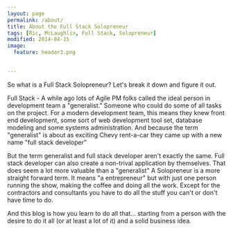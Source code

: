 ```yaml
---
layout: page
permalink: /about/
title: About the Full Stack Solopreneur
tags: [Ric, McLaughlin, Full Stack, Solopreneur]
modified: 2014-04-15
image:
  feature: header3.png
  

---
```

So what is a Full Stack Solopreneur? Let's break it down and figure it out.

Full Stack - A while ago lots of Agile PM folks called the ideal person in development team a "generalist." Someone who could do some of all tasks on the project. For a modern development team, this means they knew front end development, some sort of web development tool set, database modeling and some systems administration. And because the term "generalist" is about as exciting Chevy rent-a-car they came up with a new name "full stack developer"

But the term generalist and full stack developer aren't exactly the same. Full stack developer can also create a non-trival application by themselves. That does seem a lot more valuable than a "generalist"
A Solopreneur is a more straight forward term. It means "a entrepreneur" but with just one person running the show, making the coffee and doing all the work. Except for the contractors and consultants you have to do all the stuff you can't or don't have time to do.

And this blog is how you learn to do all that... starting from a person with the desire to do it all (or at least a lot of it) and a solid business idea.
